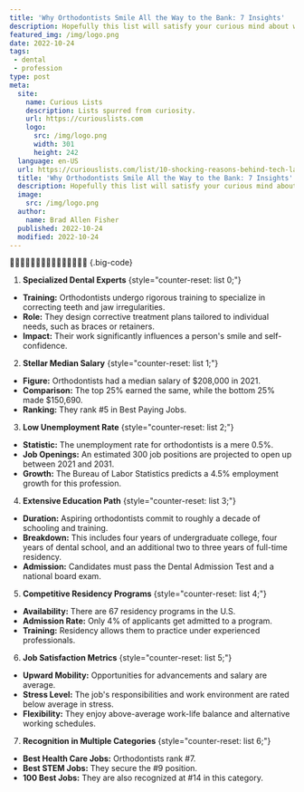 ```yaml
---
title: 'Why Orthodontists Smile All the Way to the Bank: 7 Insights'
description: Hopefully this list will satisfy your curious mind about why orthodontists are among the top earners in the medical field!
featured_img: /img/logo.png
date: 2022-10-24
tags:
 - dental
 - profession
type: post
meta:
  site:
    name: Curious Lists
    description: Lists spurred from curiosity.
    url: https://curiouslists.com
    logo:
      src: /img/logo.png
      width: 301
      height: 242
  language: en-US
  url: https://curiouslists.com/list/10-shocking-reasons-behind-tech-layoffs-2023
  title: 'Why Orthodontists Smile All the Way to the Bank: 7 Insights'
  description: Hopefully this list will satisfy your curious mind about why orthodontists are among the top earners in the medical field!
  image:
    src: /img/logo.png
  author:
    name: Brad Allen Fisher
  published: 2022-10-24
  modified: 2022-10-24
---
```

🦷🦷🦷🦷🦷🦷🦷🦷🦷🦷🦷🦷🦷🦷🦷 {.big-code}

1. **Specialized Dental Experts** {style="counter-reset: list 0;"}
  - **Training:** Orthodontists undergo rigorous training to specialize in correcting teeth and jaw irregularities.
  - **Role:** They design corrective treatment plans tailored to individual needs, such as braces or retainers.
  - **Impact:** Their work significantly influences a person's smile and self-confidence.

2. **Stellar Median Salary** {style="counter-reset: list 1;"}
  - **Figure:** Orthodontists had a median salary of $208,000 in 2021.
  - **Comparison:** The top 25% earned the same, while the bottom 25% made $150,690.
  - **Ranking:** They rank #5 in Best Paying Jobs.

3. **Low Unemployment Rate** {style="counter-reset: list 2;"}
  - **Statistic:** The unemployment rate for orthodontists is a mere 0.5%.
  - **Job Openings:** An estimated 300 job positions are projected to open up between 2021 and 2031.
  - **Growth:** The Bureau of Labor Statistics predicts a 4.5% employment growth for this profession.

4. **Extensive Education Path** {style="counter-reset: list 3;"}
  - **Duration:** Aspiring orthodontists commit to roughly a decade of schooling and training.
  - **Breakdown:** This includes four years of undergraduate college, four years of dental school, and an additional two to three years of full-time residency.
  - **Admission:** Candidates must pass the Dental Admission Test and a national board exam.

5. **Competitive Residency Programs** {style="counter-reset: list 4;"}
  - **Availability:** There are 67 residency programs in the U.S.
  - **Admission Rate:** Only 4% of applicants get admitted to a program.
  - **Training:** Residency allows them to practice under experienced professionals.

6. **Job Satisfaction Metrics** {style="counter-reset: list 5;"}
  - **Upward Mobility:** Opportunities for advancements and salary are average.
  - **Stress Level:** The job's responsibilities and work environment are rated below average in stress.
  - **Flexibility:** They enjoy above-average work-life balance and alternative working schedules.

7. **Recognition in Multiple Categories** {style="counter-reset: list 6;"}
  - **Best Health Care Jobs:** Orthodontists rank #7.
  - **Best STEM Jobs:** They secure the #9 position.
  - **100 Best Jobs:** They are also recognized at #14 in this category.